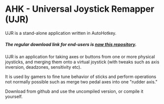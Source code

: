 # AHK - Universal Joystick Remapper (UJR)

UJR is a stand-alone application written in AutoHotkey.   

##### The regular download link for end-users is [now this repository](https://github.com/MURPHYENGINEERING/AHK-Universal-Joystick-Remapper).

UJR is an application for taking axes or buttons from one or more physical joysticks, and merging them onto a virtual joystick (with tweaks such as axis inversion, deadzones, sensitivity etc).

It is used by gamers to fine tune behavior of sticks and perform operations not normally possible such as merge two pedal axes into one "rudder axis."

Download from github and use the uncompiled version, or compile it yourself.
